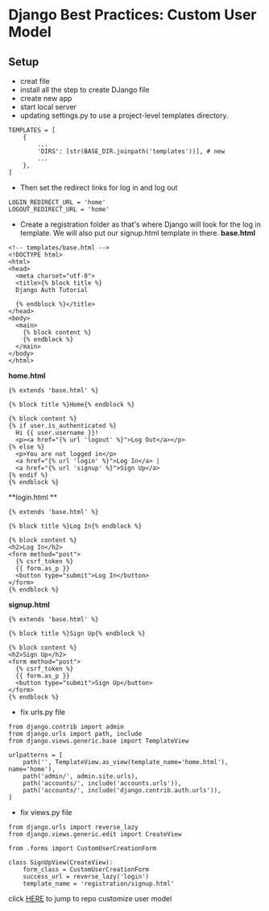 # Django Best Practices: Custom User Model

## Setup
- creat file 
- install all the step to create DJango file
- create new app
- start local server
- updating settings.py to use a project-level templates directory.
```
TEMPLATES = [
    {
        ...
        'DIRS': [str(BASE_DIR.joinpath('templates'))], # new
        ...
    },
]
```
- Then set the redirect links for log in and log out
```
LOGIN_REDIRECT_URL = 'home'
LOGOUT_REDIRECT_URL = 'home'
```
- Create a registration folder as that's where Django will look for the log in template. We will also put our signup.html template in there.
**base.html**
```
<!-- templates/base.html -->
<!DOCTYPE html>
<html>
<head>
  <meta charset="utf-8">
  <title>{% block title %}
  Django Auth Tutorial
  
  {% endblock %}</title>
</head>
<body>
  <main>
    {% block content %}
    {% endblock %}
  </main>
</body>
</html>
```
**home.html**
```
{% extends 'base.html' %}

{% block title %}Home{% endblock %}

{% block content %}
{% if user.is_authenticated %}
  Hi {{ user.username }}!
  <p><a href="{% url 'logout' %}">Log Out</a></p>
{% else %}
  <p>You are not logged in</p>
  <a href="{% url 'login' %}">Log In</a> |
  <a href="{% url 'signup' %}">Sign Up</a>
{% endif %}
{% endblock %}
```
**login.html **
```
{% extends 'base.html' %}

{% block title %}Log In{% endblock %}

{% block content %}
<h2>Log In</h2>
<form method="post">
  {% csrf_token %}
  {{ form.as_p }}
  <button type="submit">Log In</button>
</form>
{% endblock %}
```
**signup.html**
```
{% extends 'base.html' %}

{% block title %}Sign Up{% endblock %}

{% block content %}
<h2>Sign Up</h2>
<form method="post">
  {% csrf_token %}
  {{ form.as_p }}
  <button type="submit">Sign Up</button>
</form>
{% endblock %}
```
- fix urls.py file
```
from django.contrib import admin
from django.urls import path, include
from django.views.generic.base import TemplateView

urlpatterns = [
    path('', TemplateView.as_view(template_name='home.html'), name='home'),
    path('admin/', admin.site.urls),
    path('accounts/', include('accounts.urls')),
    path('accounts/', include('django.contrib.auth.urls')),
]
```
- fix views.py file 
```
from django.urls import reverse_lazy
from django.views.generic.edit import CreateView

from .forms import CustomUserCreationForm

class SignUpView(CreateView):
    form_class = CustomUserCreationForm
    success_url = reverse_lazy('login')
    template_name = 'registration/signup.html'
```

click [HERE](https://github.com/wsvincent/djangox) to jump to repo customize user model 